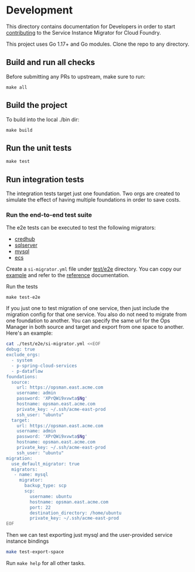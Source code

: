 # Development

This directory contains documentation for Developers in order to start
[contributing](CONTRIBUTING.md) to the Service Instance Migrator for Cloud Foundry.

This project uses Go 1.17+ and Go modules. Clone the repo to any directory.

## Build and run all checks

Before submitting any PRs to upstream, make sure to run:

```shell
make all
```

## Build the project

To build into the local ./bin dir:

```shell
make build
```

## Run the unit tests

```shell
make test
```

## Run integration tests

The integration tests target just one foundation. Two orgs are created to simulate the effect of having multiple
foundations in order to save costs.

### Run the end-to-end test suite

The e2e tests can be executed to test the following migrators:

- [credhub](https://network.pivotal.io/products/credhub-service-broker/)
- [sqlserver](https://github.com/cloudfoundry-attic/mssql-server-broker/)
- [mysql](https://network.pivotal.io/products/pivotal-mysql/)
- [ecs](https://network.pivotal.io/products/ecs-service-broker/)

Create a `si-migrator.yml` file under [test/e2e](test/e2e) directory. You can copy our
[example](test/e2e/si-migrator.yml.example) and refer to the [reference](https://github.com/vmware-tanzu/service-instance-migrator-for-cloud-foundry/blob/main/README.md#config-reference) documentation.

Run the tests

```shell
make test-e2e
```

If you just one to test migration of one service, then just include the migration config for that one service. You also do not need to migrate from one
foundation to another. You can specify the same url for the Ops Manager in both source and target and export from one space to another.  Here's an example:

```sh
cat ./test/e2e/si-migrator.yml <<EOF
debug: true
exclude_orgs:
  - system
  - p-spring-cloud-services
  - p-dataflow
foundations:
  source:
    url: https://opsman.east.acme.com
    username: admin
    password: 'XPrQWi9xvwta$Ng'
    hostname: opsman.east.acme.com
    private_key: ~/.ssh/acme-east-prod
    ssh_user: "ubuntu"
  target:
    url: https://opsman.east.acme.com
    username: admin
    password: 'XPrQWi9xvwta$Ng'
    hostname: opsman.east.acme.com
    private_key: ~/.ssh/acme-east-prod
    ssh_user: "ubuntu"
migration:
  use_default_migrator: true
  migrators:
   - name: mysql
     migrator:
       backup_type: scp
       scp:
         username: ubuntu
         hostname: opsman.east.acme.com
         port: 22
         destination_directory: /home/ubuntu
         private_key: ~/.ssh/acme-east-prod
EOF
```

Then we can test exporting just mysql and the user-provided service instance bindings

```sh
make test-export-space
```

Run `make help` for all other tasks.
